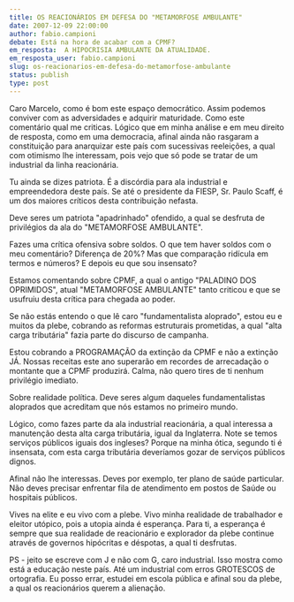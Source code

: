```yaml
---
title: OS REACIONÁRIOS EM DEFESA DO "METAMORFOSE AMBULANTE"
date: 2007-12-09 22:00:00
author: fabio.campioni
debate: Está na hora de acabar com a CPMF?
em_resposta:  A HIPOCRISIA AMBULANTE DA ATUALIDADE.
em_resposta_user: fabio.campioni
slug: os-reacionarios-em-defesa-do-metamorfose-ambulante
status: publish 
type: post
---
```


Caro Marcelo, como é bom este espaço democrático. Assim podemos conviver com as adversidades e adquirir maturidade. Como este comentário qual me criticas. Lógico que em minha análise e em meu direito de resposta, como em uma democracia, afinal ainda não rasgaram a constituição para anarquizar este país com sucessivas reeleições, a qual com otimismo lhe interessam, pois vejo que só pode se tratar de um industrial da linha reacionária.   

Tu ainda se dizes patriota. É a discórdia para ala industrial e empreendedora deste país. Se até o presidente da FIESP, Sr. Paulo Scaff, é um dos maiores críticos desta contribuição nefasta.   

Deve seres um patriota "apadrinhado" ofendido, a qual se desfruta de privilégios da ala do "METAMORFOSE AMBULANTE".   

Fazes uma crítica ofensiva sobre soldos. O que tem haver soldos com o meu comentário? Diferença de 20%? Mas que comparação ridícula em termos e números? E depois eu que sou insensato?  

Estamos comentando sobre CPMF, a qual o antigo "PALADINO DOS OPRIMIDOS", atual "METAMORFOSE AMBULANTE" tanto criticou e que se usufruiu desta crítica para chegada ao poder.   

Se não estás entendo o que lê caro "fundamentalista aloprado", estou eu e muitos da plebe, cobrando as reformas estruturais prometidas, a qual "alta carga tributária" fazia parte do discurso de campanha.   

Estou cobrando a PROGRAMAÇÃO da extinção da CPMF e não a extinção JÁ. Nossas receitas este ano superarão em recordes de arrecadação o montante que a CPMF produzirá. Calma, não quero tires de ti nenhum privilégio imediato.   

Sobre realidade política. Deve seres algum daqueles fundamentalistas aloprados que acreditam que nós estamos no primeiro mundo.   

Lógico, como fazes parte da ala industrial reacionária, a qual interessa a manutenção desta alta carga tributária, igual da Inglaterra. Note se temos serviços públicos iguais dos ingleses? Porque na minha ótica, segundo ti é insensata, com esta carga tributária deveríamos gozar de serviços públicos dignos.   

Afinal não lhe interessas. Deves por exemplo, ter plano de saúde particular. Não deves precisar enfrentar fila de atendimento em postos de Saúde ou hospitais públicos.   

Vives na elite e eu vivo com a plebe. Vivo minha realidade de trabalhador e eleitor utópico, pois a utopia ainda é esperança. Para ti, a esperança é sempre que sua realidade de reacionário e explorador da plebe continue através de governos hipócritas e déspotas, a qual ti desfrutas.   

PS - jeito se escreve com J e não com G, caro industrial. Isso mostra como está a educação neste país. Até um industrial com erros GROTESCOS de ortografia. Eu posso errar, estudei em escola pública e afinal sou da plebe, a qual os reacionários querem a alienação.
